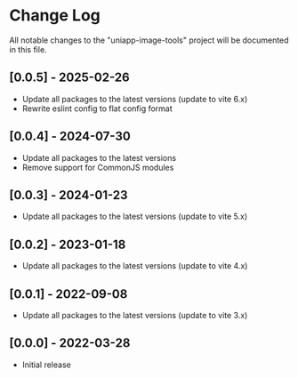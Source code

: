 # Change Log

All notable changes to the "uniapp-image-tools" project will be documented in this file.

## [0.0.5] - 2025-02-26

- Update all packages to the latest versions (update to vite 6.x)
- Rewrite eslint config to flat config format

## [0.0.4] - 2024-07-30

- Update all packages to the latest versions
- Remove support for CommonJS modules

## [0.0.3] - 2024-01-23

- Update all packages to the latest versions (update to vite 5.x)

## [0.0.2] - 2023-01-18

- Update all packages to the latest versions (update to vite 4.x)

## [0.0.1] - 2022-09-08

- Update all packages to the latest versions (update to vite 3.x)

## [0.0.0] - 2022-03-28

- Initial release
